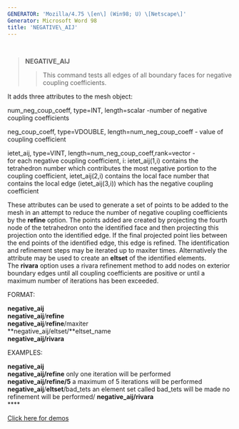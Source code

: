 ```yaml
---
GENERATOR: 'Mozilla/4.75 \[en\] (Win98; U) \[Netscape\]'
Generator: Microsoft Word 98
title: 'NEGATIVE\_AIJ'
---
```


 

> **NEGATIVE\_AIJ**
>
> > This command tests all edges of all boundary faces for negative
> > coupling coefficients.

It adds three attributes to the mesh object:

num\_neg\_coup\_coeff, type=INT, length=scalar -number of negative
coupling coefficients

neg\_coup\_coeff, type=VDOUBLE, length=num\_neg\_coup\_coeff - value of
coupling coefficient

ietet\_aij, type=VINT, length=num\_neg\_coup\_coeff,rank=vector -\
for each negative coupling coefficient, i: ietet\_aij(1,i) contains the
tetrahedron number which contributes the most negative portion to the
coupling coefficient, ietet\_aij(2,i) contains the local face number
that contains the local edge (ietet\_aij(3,i)) which has the negative
coupling coefficient

These attributes can be used to generate a set of points to be added to
the mesh in an attempt to reduce the number of negative coupling
coefficients by the **refine** option. The points added are created by
projecting the fourth node of the tetrahedron onto the identified face
and then projecting this projection onto the identified edge. If the
final projected point lies between the end points of the identified
edge, this edge is refined. The identification and refinement steps may
be iterated up to maxiter times. Alternatively the attribute may be used
to create an **eltset** of the identified elements.\
The **rivara** option uses a rivara refinement method to add nodes on
exterior boundary edges until all coupling coefficients are positive or
until a maximum number of iterations has been exceeded.

FORMAT:

**negative\_aij**\
**negative\_aij**/**refine**\
**negative\_aij**/**refine**/maxiter\
**negative\_aij/eltset/**eltset\_name\
**negative\_aij/rivara**

EXAMPLES:

**negative\_aij**\
**negative\_aij/refine** only one iteration will be performed\
**negative\_aij/refine/5** a maximum of 5 iterations will be performed\
**negative\_aij**/**eltset**/bad\_tets an element set called bad\_tets
will be made no refinement will be performed/ **negative\_aij/rivara**\
**** 

[Click here for
demos](../demos/refine_rivara/test/md/main_rivara.md)
